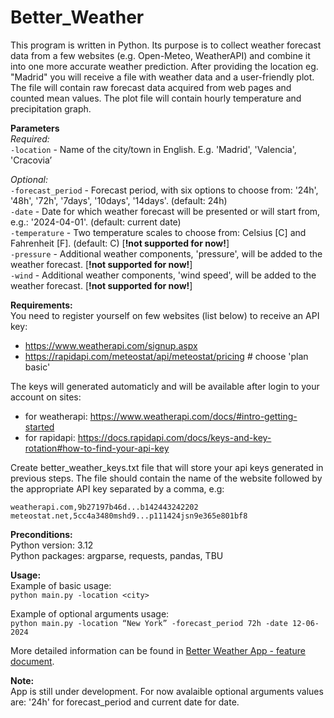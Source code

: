 # Better_Weather

This program is written in Python. Its purpose is to collect weather forecast data from a few websites (e.g. Open-Meteo, WeatherAPI) and combine it into one more accurate weather prediction. After providing the location eg. "Madrid" you will receive a file with weather data and a user-friendly plot. The file will contain raw forecast data acquired from web pages and counted mean values. The plot file will contain hourly temperature and precipitation graph.

**Parameters**  
*Required:*  
`-location` - Name of the city/town in English. E.g. 'Madrid', 'Valencia', 'Cracovia’

*Optional:*  
`-forecast_period` - Forecast period, with six options to choose from: '24h', '48h', '72h', '7days', '10days', '14days'. (default: 24h)  
`-date` - Date for which weather forecast will be presented or will start from, e.g.: '2024-04-01'. (default: current date)  
`-temperature` - Two temperature scales to choose from: Celsius [C] and Fahrenheit [F]. (default: C) [**!not supported for now!**]  
`-pressure` - Additional weather components, 'pressure', will be added to the weather forecast. [**!not supported for now!**]  
`-wind` - Additional weather components, 'wind speed', will be added to the weather forecast. [**!not supported for now!**]


**Requirements:**  
You need to register yourself on few websites (list below) to receive an API key:
- https://www.weatherapi.com/signup.aspx
- https://rapidapi.com/meteostat/api/meteostat/pricing # choose 'plan basic'

The keys will generated automaticly and will be available after login to your account on sites:
- for weatherapi: https://www.weatherapi.com/docs/#intro-getting-started
- for rapidapi: https://docs.rapidapi.com/docs/keys-and-key-rotation#how-to-find-your-api-key

Create better_weather_keys.txt file that will store your api keys generated in previous steps.
The file should contain the name of the website followed by the appropriate API key separated by a comma, e.g:  
```
weatherapi.com,9b27197b46d...b142443242202  
meteostat.net,5cc4a3480mshd9...p111424jsn9e365e801bf8
```

**Preconditions:**  
Python version: 3.12  
Python packages: argparse, requests, pandas, TBU

**Usage:**  
Example of basic usage:  
`python main.py -location <city>`

Example of optional arguments usage:  
`python main.py -location “New York” -forecast_period 72h -date 12-06-2024`

More detailed information can be found in [Better Weather App - feature document](https://docs.google.com/document/d/1BwLEyIXszuNKcbiCdtWt22Z8ZKOX6ePOV2JH_O4gA0I/edit?usp=sharing).

**Note:**  
App is still under development. For now avalaible optional arguments values are: '24h' for forecast_period and current date for date.
